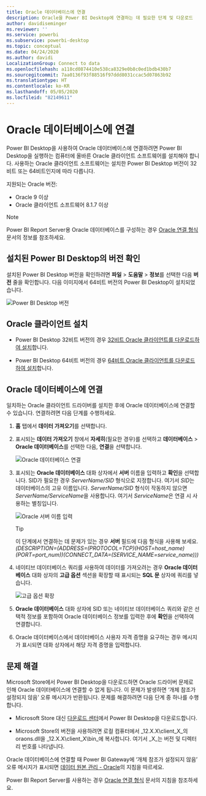 ```yaml
---
title: Oracle 데이터베이스에 연결
description: Oracle을 Power BI Desktop에 연결하는 데 필요한 단계 및 다운로드
author: davidiseminger
ms.reviewer: ''
ms.service: powerbi
ms.subservice: powerbi-desktop
ms.topic: conceptual
ms.date: 04/24/2020
ms.author: davidi
LocalizationGroup: Connect to data
ms.openlocfilehash: a118cd0874410e538ca8329e0b8c0ed1bdb430b7
ms.sourcegitcommit: 7aa0136f93f88516f97ddd8031ccac5d07863b92
ms.translationtype: HT
ms.contentlocale: ko-KR
ms.lasthandoff: 05/05/2020
ms.locfileid: "82149611"
---
```

# <a name="connect-to-an-oracle-database"></a>Oracle 데이터베이스에 연결
Power BI Desktop을 사용하여 Oracle 데이터베이스에 연결하려면 Power BI Desktop을 실행하는 컴퓨터에 올바른 Oracle 클라이언트 소프트웨어를 설치해야 합니다. 사용하는 Oracle 클라이언트 소프트웨어는 설치한 Power BI Desktop 버전이 32비트 또는 64비트인지에 따라 다릅니다.

지원되는 Oracle 버전: 
- Oracle 9 이상
- Oracle 클라이언트 소프트웨어 8.1.7 이상

> [!NOTE]
> Power BI Report Server용 Oracle 데이터베이스를 구성하는 경우 [Oracle 연결 형식](https://docs.microsoft.com/sql/reporting-services/report-data/oracle-connection-type-ssrs?view=sql-server-ver15) 문서의 정보를 참조하세요. 


## <a name="determining-which-version-of-power-bi-desktop-is-installed"></a>설치된 Power BI Desktop의 버전 확인
설치된 Power BI Desktop 버전을 확인하려면 **파일** > **도움말** > **정보**를 선택한 다음 **버전** 줄을 확인합니다. 다음 이미지에서 64비트 버전의 Power BI Desktop이 설치되었습니다.

![Power BI Desktop 버전](media/desktop-connect-oracle-database/connect-oracle-database_1.png)

## <a name="installing-the-oracle-client"></a>Oracle 클라이언트 설치
- Power BI Desktop 32비트 버전의 경우 [32비트 Oracle 클라이언트를 다운로드하여 설치](https://www.oracle.com/technetwork/topics/dotnet/utilsoft-086879.html)합니다.

- Power BI Desktop 64비트 버전의 경우 [64비트 Oracle 클라이언트를 다운로드하여 설치](https://www.oracle.com/technetwork/database/windows/downloads/index-090165.html)합니다.

## <a name="connect-to-an-oracle-database"></a>Oracle 데이터베이스에 연결
일치하는 Oracle 클라이언트 드라이버를 설치한 후에 Oracle 데이터베이스에 연결할 수 있습니다. 연결하려면 다음 단계를 수행하세요.

1. **홈** 탭에서 **데이터 가져오기**를 선택합니다. 

2. 표시되는 **데이터 가져오기** 창에서 **자세히**(필요한 경우)를 선택하고 **데이터베이스** > **Oracle 데이터베이스**를 선택한 다음, **연결**을 선택합니다.
   
   ![Oracle 데이터베이스 연결](media/desktop-connect-oracle-database/connect-oracle-database_2.png)
2. 표시되는 **Oracle 데이터베이스** 대화 상자에서 **서버** 이름을 입력하고 **확인**을 선택합니다. SID가 필요한 경우 *ServerName/SID* 형식으로 지정합니다. 여기서 *SID*는 데이터베이스의 고유 이름입니다. *ServerName/SID* 형식이 작동하지 않으면 *ServerName/ServiceName*을 사용합니다. 여기서 *ServiceName*은 연결 시 사용하는 별칭입니다.


   ![Oracle 서버 이름 입력](media/desktop-connect-oracle-database/connect-oracle-database_3.png)

   > [!TIP]
   > 이 단계에서 연결하는 데 문제가 있는 경우 **서버** 필드에 다음 형식을 사용해 보세요. *(DESCRIPTION=(ADDRESS=(PROTOCOL=TCP)(HOST=host_name)(PORT=port_num))(CONNECT_DATA=(SERVICE_NAME=service_name)))*
   
3. 네이티브 데이터베이스 쿼리를 사용하여 데이터를 가져오려는 경우 **Oracle 데이터베이스** 대화 상자의 **고급 옵션** 섹션을 확장할 때 표시되는 **SQL 문** 상자에 쿼리를 넣습니다.
   
   ![고급 옵션 확장](media/desktop-connect-oracle-database/connect-oracle-database_4.png)
4. **Oracle 데이터베이스** 대화 상자에 SID 또는 네이티브 데이터베이스 쿼리와 같은 선택적 정보를 포함하여 Oracle 데이터베이스 정보를 입력한 후에 **확인**을 선택하여 연결합니다.
5. Oracle 데이터베이스에서 데이터베이스 사용자 자격 증명을 요구하는 경우 메시지가 표시되면 대화 상자에서 해당 자격 증명을 입력합니다.


## <a name="troubleshooting"></a>문제 해결

Microsoft Store에서 Power BI Desktop을 다운로드하면 Oracle 드라이버 문제로 인해 Oracle 데이터베이스에 연결할 수 없게 됩니다. 이 문제가 발생하면 ‘개체 참조가 설정되지 않음’ 오류 메시지가 반환됩니다.  문제를 해결하려면 다음 단계 중 하나를 수행합니다.

* Microsoft Store 대신 [다운로드 센터](https://www.microsoft.com/download/details.aspx?id=58494)에서 Power BI Desktop을 다운로드합니다.

* Microsoft Store의 버전을 사용하려면 로컬 컴퓨터에서 _12.X.X\client_X_의 oraons.dll을 _12.X.X\client_X\bin_에 복사합니다. 여기서 _X_는 버전 및 디렉터리 번호를 나타냅니다.

Oracle 데이터베이스에 연결할 때 Power BI Gateway에 ‘개체 참조가 설정되지 않음’ 오류 메시지가 표시되면 [데이터 원본 관리 - Oracle](service-gateway-onprem-manage-oracle.md)의 지침을 따르세요. 

Power BI Report Server를 사용하는 경우 [Oracle 연결 형식](https://docs.microsoft.com/sql/reporting-services/report-data/oracle-connection-type-ssrs?view=sql-server-ver15) 문서의 지침을 참조하세요.